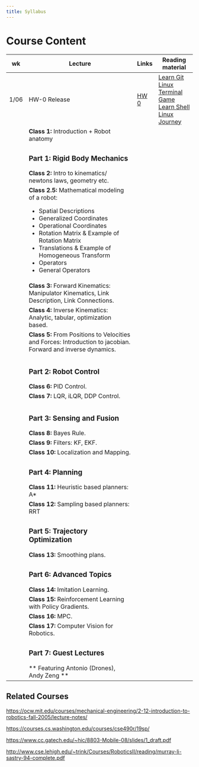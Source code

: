 ```yaml
---
title: Syllabus
---
```

# Course Content

| wk | Lecture | Links | Reading material |
|---|---|---|---|
| 1/06 | HW-0 Release | [HW 0](http://localhost:3000/robot-intel-class/blog/first-assignment) | [Learn Git](https://learngitbranching.js.org/?locale=en_US) <br /> [Linux Terminal Game](http://web.mit.edu/mprat/Public/web/Terminus/Web/main.html) <br /> [Learn Shell](https://www.learnshell.org/) <br /> [Linux Journey](https://linuxjourney.com/)|
| | **Class 1:** Introduction + Robot anatomy  | | |
| |<h3> Part 1:  Rigid Body Mechanics </h3> **Class 2:** Intro to kinematics/ newtons laws, geometry etc.  | | |
| | **Class 2.5:** Mathematical modeling of a robot:  <br /><ul><li>Spatial Descriptions</li> <li>Generalized Coordinates</li> <li>Operational Coordinates</li><li>Rotation Matrix & Example of Rotation Matrix </li><li>Translations & Example of Homogeneous Transform</li><li>Operators</li><li>General Operators</li></ul> | | | 
| | **Class 3:** Forward Kinematics: Manipulator Kinematics, Link Description, Link Connections.  | | | 
| | **Class 4:** Inverse Kinematics: Analytic, tabular, optimization based.  | | | 
| | **Class 5:** From Positions to Velocities and Forces: Introduction to jacobian. Forward and inverse dynamics.  | | | 
| |  
| | <h3> Part 2: Robot Control</h3> **Class 6:** PID Control.  | | | 
| | **Class 7:** LQR, iLQR, DDP Control.  | | | 
| |  
| | <h3> Part 3: Sensing and Fusion </h3> **Class 8:**  Bayes Rule.  | | | 
| | **Class 9:** Filters: KF, EKF.  | | | 
| | **Class 10:** Localization and Mapping.  | | | 
| | <h3> Part 4: Planning </h3> **Class 11:** Heuristic based planners: A*  | | | 
| | **Class 12:** Sampling based planners: RRT | | | 
| | <h3> Part 5: Trajectory Optimization</h3> **Class 13:** Smoothing plans.  | | | 
| | <h3> Part 6: Advanced Topics </h3> **Class 14:** Imitation Learning. | | |  
| | **Class 15:** Reinforcement Learning with Policy Gradients.  | | | 
| | **Class 16:** MPC.  | | | 
| | **Class 17:** Computer Vision for Robotics. | | | 
| | <h3> Part 7: Guest Lectures</h3> ** Featuring Antonio (Drones), Andy Zeng ** | | | 
 

 

## Related Courses
https://ocw.mit.edu/courses/mechanical-engineering/2-12-introduction-to-robotics-fall-2005/lecture-notes/

https://courses.cs.washington.edu/courses/cse490r/19sp/

https://www.cc.gatech.edu/~hic/8803-Mobile-08/slides/1_draft.pdf

http://www.cse.lehigh.edu/~trink/Courses/RoboticsII/reading/murray-li-sastry-94-complete.pdf

